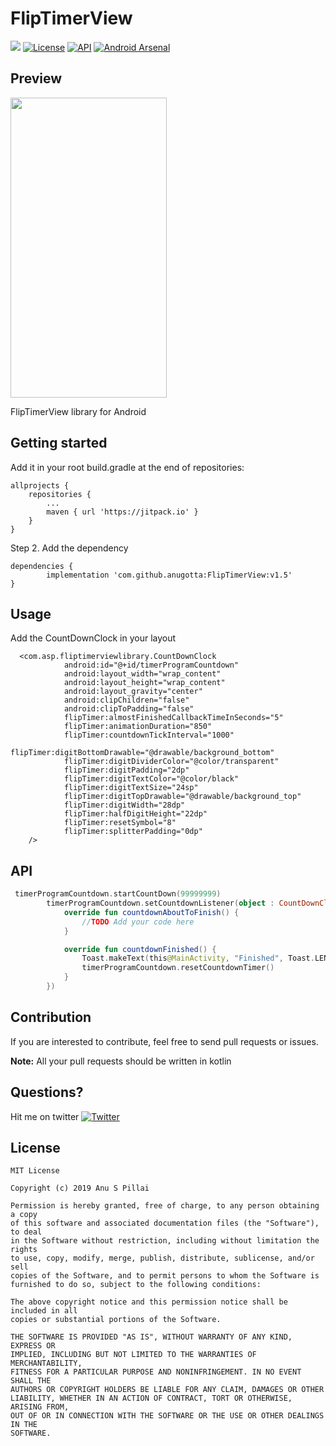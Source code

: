 # FlipTimerView
[![](https://jitpack.io/v/anugotta/FlipTimerView.svg)](https://jitpack.io/#anugotta/FlipTimerView)
[![License](http://img.shields.io/badge/license-MIT-green.svg?style=flat)]()
[![API](https://img.shields.io/badge/API-16%2B-brightgreen.svg?style=flat)](https://android-arsenal.com/api?level=16)
[![Android Arsenal]( https://img.shields.io/badge/Android%20Arsenal-FlipTimerView-green.svg?style=flat )]( https://android-arsenal.com/details/1/7634 )


## Preview
<img src="imgs/preview.gif" width="250" height="480"/>


FlipTimerView library for Android

## Getting started
Add it in your root build.gradle at the end of repositories:

	allprojects {
		repositories {
			...
			maven { url 'https://jitpack.io' }
		}
	}
Step 2. Add the dependency

	dependencies {
	        implementation 'com.github.anugotta:FlipTimerView:v1.5'
	}
  

## Usage
Add the CountDownClock in your layout

```
  <com.asp.fliptimerviewlibrary.CountDownClock
            android:id="@+id/timerProgramCountdown"
            android:layout_width="wrap_content"
            android:layout_height="wrap_content"
            android:layout_gravity="center"
            android:clipChildren="false"
            android:clipToPadding="false"
            flipTimer:almostFinishedCallbackTimeInSeconds="5"
            flipTimer:animationDuration="850"
            flipTimer:countdownTickInterval="1000"
            flipTimer:digitBottomDrawable="@drawable/background_bottom"
            flipTimer:digitDividerColor="@color/transparent"
            flipTimer:digitPadding="2dp"
            flipTimer:digitTextColor="@color/black"
            flipTimer:digitTextSize="24sp"
            flipTimer:digitTopDrawable="@drawable/background_top"
            flipTimer:digitWidth="28dp"
            flipTimer:halfDigitHeight="22dp"
            flipTimer:resetSymbol="8"
            flipTimer:splitterPadding="0dp"
    />
```

## API
```kotlin
 timerProgramCountdown.startCountDown(99999999)
        timerProgramCountdown.setCountdownListener(object : CountDownClock.CountdownCallBack {
            override fun countdownAboutToFinish() {
                //TODO Add your code here
            }

            override fun countdownFinished() {
                Toast.makeText(this@MainActivity, "Finished", Toast.LENGTH_SHORT).show()
                timerProgramCountdown.resetCountdownTimer()
            }
        })
```

## Contribution

If you are interested to contribute, feel free to send pull requests or issues.

**Note:** All your pull requests should be written in kotlin

## Questions?
Hit me on twitter [![Twitter](https://img.shields.io/badge/Twitter-@as_pillai-blue.svg?style=flat)](https://twitter.com/as_pillai)

## License

    MIT License

    Copyright (c) 2019 Anu S Pillai

    Permission is hereby granted, free of charge, to any person obtaining a copy
    of this software and associated documentation files (the "Software"), to deal
    in the Software without restriction, including without limitation the rights
    to use, copy, modify, merge, publish, distribute, sublicense, and/or sell
    copies of the Software, and to permit persons to whom the Software is
    furnished to do so, subject to the following conditions:

    The above copyright notice and this permission notice shall be included in all
    copies or substantial portions of the Software.

    THE SOFTWARE IS PROVIDED "AS IS", WITHOUT WARRANTY OF ANY KIND, EXPRESS OR
    IMPLIED, INCLUDING BUT NOT LIMITED TO THE WARRANTIES OF MERCHANTABILITY,
    FITNESS FOR A PARTICULAR PURPOSE AND NONINFRINGEMENT. IN NO EVENT SHALL THE
    AUTHORS OR COPYRIGHT HOLDERS BE LIABLE FOR ANY CLAIM, DAMAGES OR OTHER
    LIABILITY, WHETHER IN AN ACTION OF CONTRACT, TORT OR OTHERWISE, ARISING FROM,
    OUT OF OR IN CONNECTION WITH THE SOFTWARE OR THE USE OR OTHER DEALINGS IN THE
    SOFTWARE.

